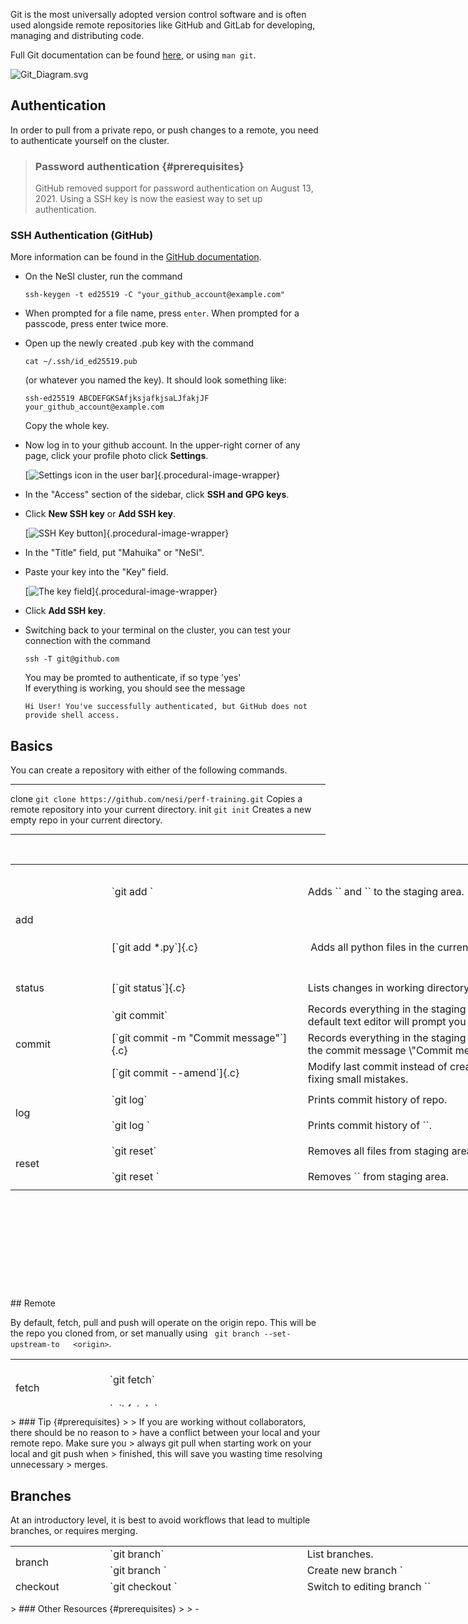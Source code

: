 Git is the most universally adopted version control software and is
often used alongside remote repositories like GitHub and GitLab for
developing, managing and distributing code.

Full Git documentation can be
found [here](https://git-scm.com/docs/git), or using `man git`.

![Git\_Diagram.svg](https://support.nesi.org.nz/hc/article_attachments/360004194235/Git_Diagram.svg)

## Authentication

In order to pull from a private repo, or push changes to a remote, you
need to authenticate yourself on the cluster.

> ### Password authentication {#prerequisites}
>
> GitHub removed support for password authentication on August 13, 2021.
> Using a SSH key is now the easiest way to set up authentication.

### SSH Authentication (GitHub)

More information can be found in the [GitHub
documentation](https://docs.github.com/en/authentication/connecting-to-github-with-ssh/generating-a-new-ssh-key-and-adding-it-to-the-ssh-agent).

-   On the NeSI cluster, run the command 

        ssh-keygen -t ed25519 -C "your_github_account@example.com"

-   When prompted for a file name, press `enter`. When prompted for a
    passcode, press enter twice more.
-   Open up the newly created .pub key with the command 

        cat ~/.ssh/id_ed25519.pub

    (or whatever you named the key). It should look something like: 

        ssh-ed25519 ABCDEFGKSAfjksjafkjsaLJfakjJF your_github_account@example.com

    Copy the whole key.

-   Now log in to your github account. In the upper-right corner of any
    page, click your profile photo click **Settings**.

    [![Settings icon in the user
    bar](https://docs.github.com/assets/cb-34573/images/help/settings/userbar-account-settings.png)]{.procedural-image-wrapper}

-   In the \"Access\" section of the sidebar, click **SSH and GPG
    keys**.

-   Click **New SSH key** or **Add SSH key**.

    [![SSH Key
    button](https://docs.github.com/assets/cb-28257/images/help/settings/ssh-add-ssh-key-with-auth.png)]{.procedural-image-wrapper}

-   In the \"Title\" field, put \"Mahuika\" or \"NeSI\".

-   Paste your key into the \"Key\" field.

    [![The key
    field](https://docs.github.com/assets/cb-47495/images/help/settings/ssh-key-paste-with-type.png)]{.procedural-image-wrapper}

-   Click **Add SSH key**.

-   Switching back to your terminal on the cluster, you can test your
    connection with the command 

        ssh -T git@github.com

    You may be promted to authenticate, if so type \'yes\'\
    If everything is working, you should see the message 

        Hi User! You've successfully authenticated, but GitHub does not provide shell access.

## Basics

You can create a repository with either of the following commands.

  ------- ------------------------------------------------------- ---------------------------------------------------------
  clone   `git clone https://github.com/nesi/perf-training.git`   Copies a remote repository into your current directory.
  init    `git init`                                              Creates a new empty repo in your current directory.
  ------- ------------------------------------------------------- ---------------------------------------------------------

 

<table style="height: 678px; width: 974px;">
<tbody>
<tr style="height: 89px;">
<td style="width: 142px; height: 89px;" rowspan="2">
add

</td>
<td style="width: 310px; height: 89px;">
`git add <file1> <file2>`

</td>
<td style="width: 513px; height: 89px;">
Adds `<file1>` and `<file2>` to the staging area.

</td>
</tr>
<tr style="height: 89px;">
<td style="width: 310px; height: 89px;">
[`git add *.py`]{.c}

</td>
<td style="width: 513px; height: 89px;">
 Adds all python files in the current directory to the staging area.

</td>
</tr>
<tr style="height: 41px;">
<td style="width: 142px; height: 41px;">
status

</td>
<td style="width: 310px; height: 41px;">
[`git status`]{.c}

</td>
<td style="width: 513px; height: 41px;">
Lists changes in working directory, and staged files.

</td>
</tr>
<tr style="height: 39px;">
<td style="width: 142px; height: 39px;" rowspan="3">
commit 

</td>
<td style="width: 310px; height: 39px;">
`git commit`

</td>
<td style="width: 513px; height: 39px;">
Records everything in the staging area to your repository. The default
text editor will prompt you for a commit message.

</td>
</tr>
<tr style="height: 39px;">
<td style="width: 310px; height: 39px;">
[`git commit -m "Commit message"`]{.c}

</td>
<td style="width: 513px; height: 39px;">
Records everything in the staging area to your repository with the
commit message \"Commit message\"

</td>
</tr>
<tr style="height: 39px;">
<td style="width: 310px; height: 39px;">
[`git commit --amend`]{.c}

</td>
<td style="width: 513px; height: 39px;">
Modify last commit instead of creating a new one. Useful for fixing
small mistakes.

</td>
</tr>
<tr style="height: 41px;">
<td style="width: 142px; height: 41px;" rowspan="2">
log 

</td>
<td style="width: 310px; height: 41px;">
`git log`

</td>
<td style="width: 513px; height: 41px;">
Prints commit history of repo.

</td>
</tr>
<tr style="height: 41px;">
<td style="width: 310px; height: 41px;">
`git log <filename>`

</td>
<td style="width: 513px; height: 41px;">
Prints commit history of `<filename>`.

</td>
</tr>
<tr style="height: 41px;">
<td style="width: 142px; height: 41px;" rowspan="2">
reset 

</td>
<td style="width: 310px; height: 41px;">
`git reset`

</td>
<td style="width: 513px; height: 41px;">
Removes all files from staging area. (Opposite of `git add`)

</td>
</tr>
<tr style="height: 41px;">
<td style="width: 310px; height: 41px;">
`git reset <filename>`

</td>
<td style="width: 513px; height: 41px;">
Removes `<filename>` from staging area.

</td>
</tr>
</tbody>
</table>
## Remote

By default, fetch, pull and push will operate on the origin repo. This
will be the repo you cloned from, or set manually using
` git branch --set-upstream-to   <origin>`.

<table style="height: 76px; width: 1050px;">
<tbody>
<tr>
<td style="width: 136px;" rowspan="2">
fetch 

</td>
<td style="width: 565.701px;">
`git fetch`

</td>
<td style="width: 310.299px;">
Gets status of \'origin\'. git fetch **does not **change your working
directory or local repository (see `git pull`). 

</td>
</tr>
<tr>
<td style="width: 565.701px;">
`git fetch <repo> <branch>`

</td>
<td style="width: 310.299px;">
Get status of `<repo>` `<branch>`.

</td>
</tr>
<tr>
<td style="width: 136px;" rowspan="2">
pull 

</td>
<td style="width: 565.701px;">
`git pull`

</td>
<td style="width: 310.299px;">
Incorporates changes from \'origin\' into local repo. 

</td>
</tr>
<tr>
<td style="width: 565.701px;">
`git pull <repo> <branch>`

</td>
<td style="width: 310.299px;">
Incorporates changes from `<repo>` `<branch>` into local repo.

</td>
</tr>
<tr>
<td style="width: 136px;" rowspan="2">
push 

</td>
<td style="width: 565.701px;">
`git push`

</td>
<td style="width: 310.299px;">
Incorporates changes from local repo into \'origin\'. 

</td>
</tr>
<tr>
<td style="width: 565.701px;">
`git push <repo> <branch>`

</td>
<td style="width: 310.299px;">
Incorporates changes from local repo into `<repo>` `<branch>`

</td>
</tr>
</tbody>
</table>
> ### Tip {#prerequisites}
>
> If you are working without collaborators, there should be no reason to
> have a conflict between your local and your remote repo. Make sure you
> always git pull when starting work on your local and git push when
> finished, this will save you wasting time resolving unnecessary
> merges.

## Branches

At an introductory level, it is best to avoid workflows that lead to
multiple branches, or requires merging.

<table style="height: 76px; width: 966px;">
<tbody>
<tr>
<td style="width: 136px;" rowspan="2">
branch 

</td>
<td style="width: 303px;">
`git branch`

</td>
<td style="width: 489px;">
List branches.

</td>
</tr>
<tr>
<td style="width: 303px;">
`git branch <branch-name>`

</td>
<td style="width: 489px;">
Create new branch `<branch-name`

</td>
</tr>
<tr>
<td style="width: 136px;">
checkout

</td>
<td style="width: 303px;">
`git checkout <branch-name>`

</td>
<td style="width: 489px;">
Switch to editing branch `<branch-name>`

</td>
</tr>
<tr>
<td style="width: 136px;">
merge

</td>
<td style="width: 303px;">
`git merge <branch-name>`

</td>
<td style="width: 489px;">
Merge `<branch-name>` into current branch.

</td>
</tr>
</tbody>
</table>
> ### Other Resources {#prerequisites}
>
> -   <https://ohshitgit.com/>
